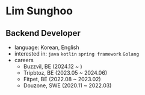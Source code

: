 # Lim Sunghoo

## Backend Developer

- language: Korean, English
- interested in: `java` `kotlin` `spring framework` `Golang`
- careers
  - Buzzvil, BE (2024.12 ~ )
  - Tripbtoz, BE (2023.05 ~ 2024.06)
  - Fitpet, BE (2022.08 ~ 2023.02)
  - Douzone, SWE (2020.11 ~ 2022.03)
